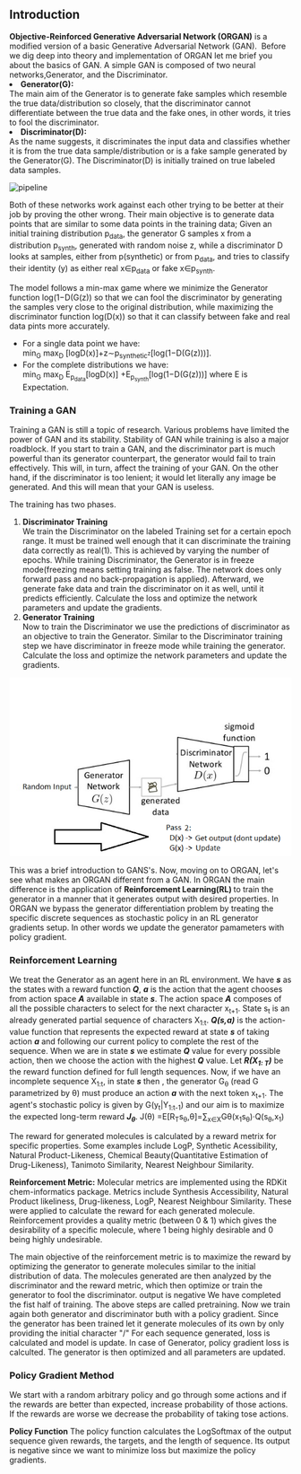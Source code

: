 
<h2>Introduction</h2>
<b>Objective-Reinforced Generative Adversarial Network (ORGAN)</b> is a modified version of a basic Generative Adversarial Network (GAN). 
Before we dig deep into theory and implementation of ORGAN let me brief you about the basics of GAN. 
A simple GAN is composed of two neural networks,Generator, and the Discriminator.

<li><b> Generator(G):</b></li> The main aim of the Generator is to generate fake samples which resemble the true data/distribution so closely, that the discriminator cannot differentiate between the true data and the fake ones, in other words, it tries to fool the discriminator.

<li><b>Discriminator(D):</b></li> As the name suggests, it discriminates the input data and classifies whether it is from the true data sample/distribution or is a fake sample generated by the Generator(G). The Discriminator(D) is initially trained on true labeled data samples.

 ![pipeline](GAN.jpeg)

Both of these networks work against each other trying to be better at their job by proving the other wrong. Their main objective is to 
generate data points that are similar to some data points in the training data;
Given an initial  training distribution p<sub>data</sub>, the generator G samples x from a distribution p<sub>synth</sub>, generated with random noise z, while a discriminator D looks at samples, either from p(synthetic) or from p<sub>data</sub>, and tries to classify their identity (y) as either real x∈p<sub>data</sub> or fake x∈p<sub>synth</sub>.

The model follows a min-max game where we minimize the Generator function log(1−D(G(z)) so that we can fool the discriminator by generating the samples very close to the original distribution, while maximizing the discriminator function log(D(x)) so that it can classify between fake and real data pints more accurately. 
<ul>
  <li>For a single data point we have: </li>
        min<sub>G</sub> max<sub>D</sub> [logD(x)]+z∼p<sub>synthetic<sup>z</sup></sub>[log(1−D(G(z)))].
  <li>For the complete distributions we have: </li>
        min<sub>G</sub> max<sub>D</sub> E<sub>p<sub>data</sub></sub>[logD(x)] +E<sub>p<sub>synth</sub></sub>[log(1−D(G(z)))] where E is Expectation.
</ul>
<h3>Training a GAN</h3>
Training a GAN is still a topic of research. Various problems have limited the power of GAN and its stability. Stability of GAN while training is also a major roadblock. If you start to train a GAN, and the discriminator part is much powerful than its generator counterpart, the generator would fail to train effectively. This will, in turn, affect the training of your GAN. On the other hand, if the discriminator is too lenient; it would let literally any image be generated. And this will mean that your GAN is useless. 

The training has two phases.
<ol>
  <li><b>Discriminator Training</b></li>
  We train the Discriminator on the labeled Training set for a certain epoch range. It must be trained well enough that it can discriminate the training data correctly as real(1). This is achieved by varying the number of epochs.
  While training Discriminator, the Generator is in freeze mode(freezing means setting training as false. The network does only forward pass and no back-propagation is applied).
  Afterward, we generate fake data and train the discriminator on it as well, until it predicts efficiently.
  Calculate the loss and optimize the network parameters and update the gradients.
  <li><b>Generator Training</b></li>
  Now to train the Discriminator we use the predictions of discriminator as an objective to train the Generator.
  Similar to the Discriminator training step we have discriminator in freeze mode while training the generator.
  Calculate the loss and optimize the network parameters and update the gradients.
</ol>

![pipeline](Train.png)

This was a brief introduction to GANS's. Now, moving on to ORGAN, let's see what makes an ORGAN different from a GAN.
In ORGAN the main difference is the application of <b>Reinforcement Learning(RL) </b> to train the generator in a manner that it generates output with desired properties.
In ORGAN we bypass the generator differentiation problem by treating the specific discrete sequences as stochastic policy in an RL generator gradients setup. In other words we update the generator pamameters with policy gradient.

<h3>Reinforcement Learning</h3>

We treat the Generator as an agent here in an RL environment. We have <i><b>s</b></i> as the states with a reward function <i><b>Q</b></i>, <i><b>a</b></i> is the action that the agent chooses from action space <i><b>A</b></i> available in state <i><b>s</b></i>. The action space <i><b>A</b></i> composes of all the possible characters to select for the next character x<sub>t+1</sub>. State s<sub>t</sub> is an already generated partial sequence of characters X<sub>1:t</sub>. <i><b>Q(s,a)</b></i> is the action-value function that represents the expected reward at state <i><b>s</b></i> of taking action <i><b>a</b></i> and following our current policy to complete the rest of the sequence. When we are in state <i><b>s</b></i> we estimate <i><b>Q</b></i> value for every possible action, then we choose the action with the highest <i><b>Q</b></i> value. Let <i><b>R(X<sub>1: T</sub>)</b></i> be the reward function defined for full length sequences. Now, if we have an incomplete sequence X<sub>1:t</sub>, in state <i><b>s</b></i> then , the generator G<sub>θ</sub> (read G parametrized by θ) must produce an action <i><b>a</b></i> with the next token x<sub>t+1</sub>.
The agent's stochastic policy is given by G(y<sub>t</sub>|Y<sub>1:t-1</sub>) and our aim is to maximize the expected long-term reward <i><b>J<sub>θ</sub></b></i>.
J(θ) =E[R<sub>T</sub>s<sub>θ</sub>,θ]=∑<sub>x∈X</sub>Gθ(x<sub>1</sub>s<sub>θ</sub>)·Q(s<sub>θ</sub>,x<sub>1</sub>)

The reward for generated molecules is calculated by a reward metrix for specific properties. Some examples include LogP, Synthetic Acessibility, Natural Product-Likeness, Chemical Beauty(Quantitative Estimation of Drug-Likeness), Tanimoto Similarity, Nearest Neighbour Similarity.



<b>Reinforcement Metric:</b> 
Molecular metrics are implemented using the RDKit chem-informatics package. Metrics include Synthesis Accessibility, Natural Product likeliness, Drug-likeness, LogP, Nearest Neighbour Similarity. These were applied to calculate the reward for each generated molecule. Reinforcement provides a quality metric (between 0 & 1) which gives the desirability of a specific molecule, where 1 being highly desirable and 0 being highly undesirable.

The main objective of the reinforcement metric is to maximize the reward by optimizing the generator to generate molecules similar to the initial distribution of data. The molecules generated are then analyzed by the discriminator and the reward metric, which then optimize or train the generator to fool the discriminator.
output is negative
We have completed the fist half of training. The above steps are called pretraining.
Now we train again both generator and discriminator buth with a policy gradient. Since the generator has been trained let it generate molecules of its own by only providing the initial character "/<bos>"
For each sequence generated, loss is calculated and model is update.
In case of Generator, policy gradient loss is calculted. The generator is then optimized and all parameters are updated. 

<h3> Policy Gradient Method</h3>
We start with a random arbitrary policy and go through some actions and if the rewards are better than expected, increase probability of those actions. If the rewards are worse we decrease the probability of taking tose actions.

<b>Policy Function</b>
The policy function calculates the LogSoftmax of the output sequence given rewards, the targets, and the length of sequence. Its output is negative since we want to minimize loss but maximize the policy gradients.















